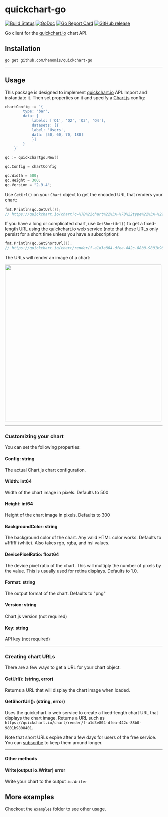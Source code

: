 # quickchart-go

[![Build Status](https://github.com/henomis/quickchart-go/actions/workflows/test.yml/badge.svg?branch=main)](https://github.com/henomis/quickchart-go/actions/workflows/test.yml?query=branch%3Amain) [![GoDoc](https://godoc.org/github.com/henomis/quickchart-go?status.svg)](https://godoc.org/github.com/henomis/quickchart-go) [![Go Report Card](https://goreportcard.com/badge/github.com/henomis/quickchart-go)](https://goreportcard.com/report/github.com/henomis/quickchart-go) [![GitHub release](https://img.shields.io/github/release/henomis/quickchart-go.svg)](https://github.com/henomis/quickchart-go/releases)

Go client for the [quickchart.io](https://quickchart.io/) chart API.



## Installation



```
go get github.com/henomis/quickchart-go
```
---
## Usage

This package is designed to implement [quickchart.io](https://quickchart.io) API. Import and instantiate it.  Then set properties on it and specify a [Chart.js](https://chartjs.org) config:

```go
chartConfig := `{
		type: 'bar',
		data: {
			labels: ['Q1', 'Q2', 'Q3', 'Q4'],
			datasets: [{
			label: 'Users',
			data: [50, 60, 70, 180]
			}]
		}
	}`

qc := quickchartgo.New()

qc.Config = chartConfig

qc.Width = 500;
qc.Height = 300;
qc.Version = "2.9.4";

```

Use `GetUrl()` on your `Chart` object to get the encoded URL that renders your chart:

```go
fmt.Println(qc.GetUrl());
// https://quickchart.io/chart?c=%7B%22chart%22%3A+%7B%22type%22%3A+%22bar%22%2C+%22data%22%3A+%7B%22labels%22%3A+%5B%22Hello+world%22%2C+%22Test%22%5D%2C+%22datasets%22%3A+%5B%7B%22label%22%3A+%22Foo%22%2C+%22data%22%3A+%5B1%2C+2%5D%7D%5D%7D%7D%7D&w=600&h=300&bkg=%23ffffff&devicePixelRatio=2.0&f=png
```

If you have a long or complicated chart, use `GetShortUrl()` to get a fixed-length URL using the quickchart.io web service (note that these URLs only persist for a short time unless you have a subscription):

```go
fmt.Println(qc.GetShortUrl());
// https://quickchart.io/chart/render/f-a1d3e804-dfea-442c-88b0-9801b9808401
```

The URLs will render an image of a chart:

<img src="https://quickchart.io/chart?c=%7B%22type%22%3A+%22bar%22%2C+%22data%22%3A+%7B%22labels%22%3A+%5B%22Hello+world%22%2C+%22Test%22%5D%2C+%22datasets%22%3A+%5B%7B%22label%22%3A+%22Foo%22%2C+%22data%22%3A+%5B1%2C+2%5D%7D%5D%7D%7D&w=600&h=300&bkg=%23ffffff&devicePixelRatio=2.0&f=png" width="500" />

---

### Customizing your chart

You can set the following properties:

#### Config: string
The actual Chart.js chart configuration.

#### Width: int64
Width of the chart image in pixels.  Defaults to 500

#### Height: int64
Height of the chart image  in pixels.  Defaults to 300

#### BackgroundColor: string
The background color of the chart. Any valid HTML color works. Defaults to #ffffff (white). Also takes rgb, rgba, and hsl values.

#### DevicePixelRatio: float64
The device pixel ratio of the chart. This will multiply the number of pixels by the value. This is usually used for retina displays. Defaults to 1.0.

#### Format: string
The output format of the chart. Defaults to "png"

#### Version: string
Chart.js version (not required)

#### Key: string
API key (not required)

---

### Creating chart URLs

There are a few ways to get a URL for your chart object.

#### GetUrl(): (string, error)

Returns a URL that will display the chart image when loaded.

#### GetShortUrl(): (string, error)

Uses the quickchart.io web service to create a fixed-length chart URL that displays the chart image.  Returns a URL such as `https://quickchart.io/chart/render/f-a1d3e804-dfea-442c-88b0-9801b9808401`.

Note that short URLs expire after a few days for users of the free service.  You can [subscribe](https://quickchart.io/pricing/) to keep them around longer.

---

#### Other methods

#### Write(output io.Writer) error

Write your chart to the output `io.Writer`

## More examples

Checkout the `examples` folder to see other usage.
